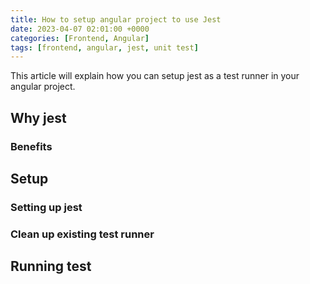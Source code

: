 ```yaml
---
title: How to setup angular project to use Jest
date: 2023-04-07 02:01:00 +0000
categories: [Frontend, Angular]
tags: [frontend, angular, jest, unit test]
---
```


This article will explain how you can setup jest as a test runner in your angular project.

## Why jest
### Benefits
## Setup
### Setting up jest
### Clean up existing test runner
## Running test
